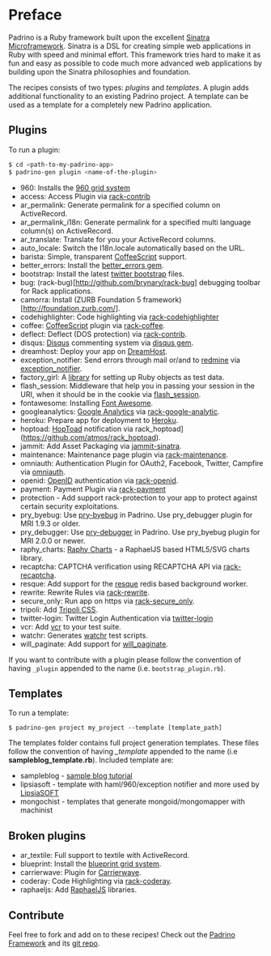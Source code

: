 # Preface

Padrino is a Ruby framework built upon the excellent [Sinatra Microframework](http://www.sinatrarb.com). Sinatra is a
DSL for creating simple web applications in Ruby with speed and minimal effort. This framework tries hard to make it as
fun and easy as possible to code much more advanced web applications by building upon the Sinatra philosophies and
foundation.


The recipes consists of two types: *plugins* and *templates*. A plugin adds additional functionality to an existing
Padrino project. A template can be used as a template for a completely new Padrino application.


## Plugins

To run a plugin:

```sh
$ cd <path-to-my-padrino-app>
$ padrino-gen plugin <name-of-the-plugin>
```


- 960: Installs the [960 grid system](https://github.com/nathansmith/960-Grid-System)
- access: Access Plugin via [rack-contrib](http://github.com/rack/rack-contrib/)
- ar\_permalink: Generate permalink for a specified column on ActiveRecord.
- ar\_permalink\_i18n: Generate permalink for a specified multi language column(s) on ActiveRecord.
- ar\_translate: Translate for you your ActiveRecord columns.
- auto\_locale: Switch the I18n.locale automatically based on the URL.
- barista: Simple, transparent [CoffeeScript](https://github.com/jashkenas/coffeescript) support.
- better\_errors: Install the [better_errors gem](https://github.com/charliesome/better_errors).
- bootstrap: Install the latest [twitter bootstrap](https://github.com/twbs/bootstrap) files.
- bug: (rack-bug)[http://github.com/brynary/rack-bug] debugging toolbar for Rack applications.
- camorra: Install (ZURB Foundation 5 framework)[http://foundation.zurb.com/].
- codehighlighter: Code highlighting via [rack-codehighlighter](https://github.com/wbzyl/rack-codehighlighter)
- coffee: [CoffeeScript](https://github.com/jashkenas/coffeescript) plugin via [rack-coffee](https://github.com/mattly/rack-coffee).
- deflect: Deflect (DOS protection) via [rack-contrib](http://github.com/rack/rack-contrib/).
- disqus: [Disqus](https://disqus.com/) commenting system via [disqus gem](https://github.com/norman/disqus).
- dreamhost: Deploy your app on [DreamHost](https://www.dreamhost.com/).
- exception\_notifier: Send errors through mail or/and to [redmine](http://www.redmine.org/) via [exception_notifier](https://github.com/padrino/padrino-contrib/blob/master/lib/padrino-contrib/exception_notifier.rb).
- factory\_girl: A [library](https://github.com/thoughtbot/factory_girl) for setting up Ruby objects as test data.
- flash\_session: Middleware that help you in passing your session in the URI, when it should be in the cookie via [flash_session](https://github.com/padrino/padrino-contrib/blob/master/lib/padrino-contrib/flash_session.rb).
- fontawesome: Installing [Font Awesome](https://github.com/FortAwesome/Font-Awesome).
- googleanalytics: [Google Analytics](https://analytics.google.com/) via [rack-google-analytic](https://github.com/kangguru/rack-google-analytics).
- heroku: Prepare app for deployment to [Heroku](https://heroku.com/).
- hoptoad: [HopToad](https://github.com/thoughtbot/hoptoad_notifier) notification via rack_hoptoad](https://github.com/atmos/rack_hoptoad).
- jammit: Add Asset Packaging via [jammit-sinatra](https://github.com/jacquescrocker/jammit-sinatra).
- maintenance: Maintenance page plugin via [rack-maintenance](http://github.com/ddollar/rack-maintenance).
- omniauth: Authentication Plugin for OAuth2, Facebook, Twitter, Campfire via [omniauth](https://github.com/intridea/omniauth/).
- openid: [OpenID](http://openid.net/) authentication via [rack-openid](https://github.com/josh/rack-openid).
- payment: Payment Plugin via [rack-payment](https://rubygems.org/gems/rack-payment/versions/0.1.4)
- protection         - Add support rack-protection to your app to protect against certain security exploitations.
- pry\_byebug: Use [pry-byebug](https://github.com/deivid-rodriguez/pry-byebug) in Padrino. Use pry_debugger plugin for MRI 1.9.3 or older.
- pry\_debugger: Use [pry-debugger](https://github.com/nixme/pry-debugger) in Padrino. Use pry_byebug plugin for MRI 2.0.0 or newer.
- raphy\_charts: [Raphy Charts](https://github.com/jcarver989/raphy-charts) - a RaphaelJS based HTML5/SVG charts library.
- recaptcha: CAPTCHA verification using RECAPTCHA API via [rack-recaptcha](https://github.com/achiu/rack-recaptcha).
- resque: Add support for the [resque](https://github.com/resque/resque) redis based background worker.
- rewrite: Rewrite Rules via [rack-rewrite](https://github.com/jtrupiano/rack-rewrite).
- secure\_only: Run app on https via [rack-secure_only](https://github.com/spllr/rack-secure_only).
- tripoli: Add [Tripoli CSS](http://monc.se/tripoli/).
- twitter-login: Twitter Login Authentication via [twitter-login](https://github.com/mislav/twitter-login)
- vcr: Add [vcr](https://github.com/vcr/vcr) to your test suite.
- watchr: Generates [watchr](https://github.com/mynyml/watchr) test scripts.
- will\_paginate: Add support for [will_paginate](https://github.com/mislav/will_paginate).


If you want to contribute with a plugin please follow the convention of having `_plugin` appended to the name (i.e.
`bootstrap_plugin.rb`).


## Templates

To run a template:


    $ padrino-gen project my_project --template [template_path]


The templates folder contains full project generation templates. These files follow the convention of having *_template*
appended to the name (i.e **sampleblog_template.rb**). Included template are:


- sampleblog - [sample blog tutorial](http://www.padrinorb.com/guides/blog-tutorial)
- lipsiasoft - template with haml/960/exception notifier and more used by [LipsiaSOFT](http://www.lipsiasoft.com)
- mongochist - templates that generate mongoid/mongomapper with machinist


## Broken plugins

- ar\_textile: Full support to textile with ActiveRecord.
- blueprint: Install the [blueprint grid system](https://github.com/joshuaclayton/blueprint-css).
- carrierwave: Plugin for [Carrierwave](https://github.com/carrierwaveuploader/carrierwave).
- coderay: Code Highlighting via [rack-coderay](https://github.com/rubychan/coderay).
- raphaeljs: Add [RaphaelJS](https://github.com/DmitryBaranovskiy/raphael) libraries.


## Contribute

Feel free to fork and add on to these recipes! Check out the [Padrino Framework](http://www.padrinorb.com) and its
[git repo](http://github.com/padrino/padrino-framework).
